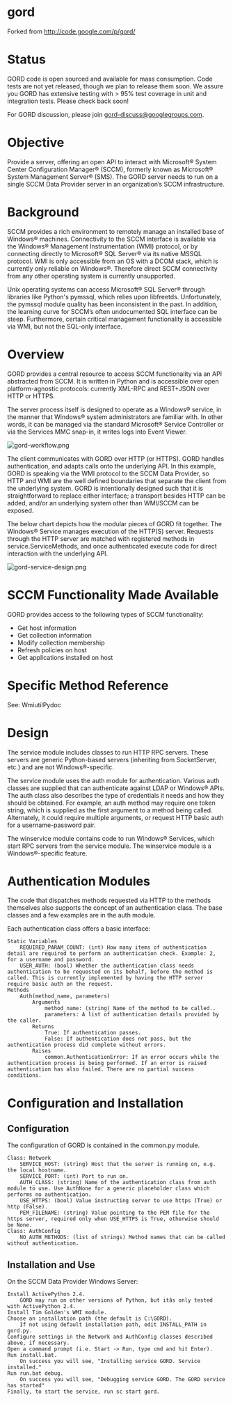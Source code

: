 # gord

Forked from http://code.google.com/p/gord/ 

# Status

GORD code is open sourced and available for mass consumption. Code tests are not yet released, though we plan to release them soon. We assure you GORD has extensive testing with > 95% test coverage in unit and integration tests. Please check back soon!

For GORD discussion, please join gord-discuss@googlegroups.com.

# Objective

Provide a server, offering an open API to interact with Microsoft® System Center Configuration Manager® (SCCM), formerly known as Microsoft® System Management Server® (SMS). The GORD server needs to run on a single SCCM Data Provider server in an organization’s SCCM infrastructure.

# Background

SCCM provides a rich environment to remotely manage an installed base of Windows® machines. Connectivity to the SCCM interface is available via the Windows® Management Instrumentation (WMI) protocol, or by connecting directly to Microsoft® SQL Server® via its native MSSQL protocol. WMI is only accessible from an OS with a DCOM stack, which is currently only reliable on Windows®. Therefore direct SCCM connectivity from any other operating system is currently unsupported.

Unix operating systems can access Microsoft® SQL Server® through libraries like Python's pymssql, which relies upon libfreetds. Unfortunately, the pymssql module quality has been inconsistent in the past. In addition, the learning curve for SCCM’s often undocumented SQL interface can be steep. Furthermore, certain critical management functionality is accessible via WMI, but not the SQL-only interface.

# Overview

GORD provides a central resource to access SCCM functionality via an API abstracted from SCCM. It is written in Python and is accessible over open platform-agnostic protocols: currently XML-RPC and REST+JSON over HTTP or HTTPS.

The server process itself is designed to operate as a Windows® service, in the manner that Windows® system administrators are familiar with. In other words, it can be managed via the standard Microsoft® Service Controller or via the Services MMC snap-in, it writes logs into Event Viewer. 

![gord-workflow.png](https://raw.github.com/jongillies/gord/master/doc/gord-workflow.png)

The client communicates with GORD over HTTP (or HTTPS). GORD handles authentication, and adapts calls onto the underlying API. In this example, GORD is speaking via the WMI protocol to the SCCM Data Provider, so HTTP and WMI are the well defined boundaries that separate the client from the underlying system. GORD is intentionally designed such that it is straightforward to replace either interface; a transport besides HTTP can be added, and/or an underlying system other than WMI/SCCM can be exposed.

The below chart depicts how the modular pieces of GORD fit together. The Windows® Service manages execution of the HTTP(S) server. Requests through the HTTP server are matched with registered methods in service.ServiceMethods, and once authenticated execute code for direct interaction with the underlying API. 

![gord-service-design.png](https://raw.github.com/jongillies/gord/master/doc/gord-service-design.png)

# SCCM Functionality Made Available

GORD provides access to the following types of SCCM functionality:

* Get host information
* Get collection information
* Modify collection membership
* Refresh policies on host
* Get applications installed on host 

# Specific Method Reference

See: WmiutilPydoc

# Design

The service module includes classes to run HTTP RPC servers. These servers are generic Python-based servers (inheriting from SocketServer, etc.) and are not Windows®-specific.

The service module uses the auth module for authentication. Various auth classes are supplied that can authenticate against LDAP or Windows® APIs. The auth class also describes the type of credentials it needs and how they should be obtained. For example, an auth method may require one token string, which is supplied as the first argument to a method being called. Alternately, it could require multiple arguments, or request HTTP basic auth for a username-password pair.

The winservice module contains code to run Windows® Services, which start RPC servers from the service module. The winservice module is a Windows®-specific feature.

# Authentication Modules

The code that dispatches methods requested via HTTP to the methods themselves also supports the concept of an authentication class. The base classes and a few examples are in the auth module.

Each authentication class offers a basic interface:

    Static Variables
        REQUIRED_PARAM_COUNT: (int) How many items of authentication detail are required to perform an authentication check. Example: 2, for a username and password.
        USER_AUTH: (bool) Whether the authentication class needs authentication to be requested on its behalf, before the method is called. This is currently implemented by having the HTTP server require basic auth on the request. 
    Methods
        Auth(method_name, parameters)
            Arguments
                method_name: (string) Name of the method to be called..
                parameters: A list of authentication details provided by the caller. 
            Returns
                True: If authentication passes.
                False: If authentication does not pass, but the authentication process did complete without errors. 
            Raises
                common.AuthenticationError: If an error occurs while the authentication process is being performed. If an error is raised authentication has also failed. There are no partial success conditions. 

# Configuration and Installation

## Configuration

The configuration of GORD is contained in the common.py module.

    Class: Network
        SERVICE_HOST: (string) Host that the server is running on, e.g. the local hostname.
        SERVICE_PORT: (int) Port to run on.
        AUTH_CLASS: (string) Name of the authentication class from auth module to use. Use AuthNone for a generic placeholder class which performs no authentication.
        USE_HTTPS: (bool) Value instructing server to use https (True) or http (False).
        PEM_FILENAME: (string) Value pointing to the PEM file for the https server, required only when USE_HTTPS is True, otherwise should be None. 
    Class: AuthConfig
        NO_AUTH_METHODS: (list of strings) Method names that can be called without authentication. 

## Installation and Use

On the SCCM Data Provider Windows Server:

    Install ActivePython 2.4.
        GORD may run on other versions of Python, but itâs only tested with ActivePython 2.4. 
    Install Tim Golden's WMI module.
    Choose an installation path (the default is C:\GORD).
        If not using default installation path, edit INSTALL_PATH in gord.py. 
    Configure settings in the Network and AuthConfig classes described above, if necessary.
    Open a command prompt (i.e. Start -> Run, type cmd and hit Enter).
    Run install.bat.
        On success you will see, "Installing service GORD. Service installed." 
    Run run.bat debug.
        On success you will see, "Debugging service GORD. The GORD service has started" 
    Finally, to start the service, run sc start gord.  
